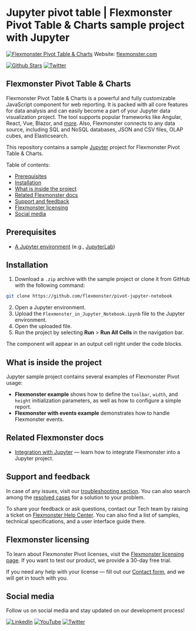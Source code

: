 # Jupyter pivot table | Flexmonster Pivot Table & Charts sample project with Jupyter
[![Flexmonster Pivot Table & Charts](https://cdn.flexmonster.com/landing.png)](https://www.flexmonster.com?r=sample_jup)
Website: [flexmonster.com](https://www.flexmonster.com?r=sample_jup)

[![Github Stars](https://img.shields.io/github/stars/flexmonster?style=social)](https://github.com/flexmonster) [![Twitter](https://img.shields.io/twitter/follow/Flexmonster?style=social)](https://twitter.com/Flexmonster)
 
## Flexmonster Pivot Table & Charts

Flexmonster Pivot Table & Charts is a powerful and fully customizable JavaScript component for web reporting. It is packed with all core features for data analysis and can easily become a part of your Jupyter data visualization project. The tool supports popular frameworks like Angular, React, Vue, Blazor, and [more](https://www.flexmonster.com/doc/available-tutorials-integration?r=sample_jup). Also, Flexmonster connects to any data source, including SQL and NoSQL databases, JSON and CSV files, OLAP cubes, and Elasticsearch. 

This repository contains a sample [Jupyter](https://jupyter.org/) project for Flexmonster Pivot Table & Charts.

Table of contents:

* [Prerequisites](#prerequisites)
* [Installation](#installation)
* [What is inside the project](#what-is-inside-the-project)
* [Related Flexmonster docs](#related-flexmonster-docs)
* [Support and feedback](#support-and-feedback)
* [Flexmonster licensing](#flexmonster-licensing)
* [Social media](#social-media)

## Prerequisites

- [A Jupyter environment](https://docs.jupyter.org/en/latest/install.html#install) (e.g., [JupyterLab](https://jupyter.org/try-jupyter/lab/))

## Installation

1. Download a `.zip` archive with the sample project or clone it from GitHub with the following command:

```bash
git clone https://github.com/flexmonster/pivot-jupyter-notebook
```
2. Open a Jupyter environment.
3. Upload the `Flexmonster_in_Jupyter_Notebook.ipynb` file to the Jupyter environment.
4. Open the uploaded file.
5. Run the project by selecting **Run** > **Run All Cells** in the navigation bar.

The component will appear in an output cell right under the code blocks.

## What is inside the project

Jupyter sample project contains several examples of Flexmonster Pivot usage:

- **Flexmonster example** shows how to define the `toolbar`, `width`, and `height` initialization parameters, as well as how to configure a simple report. 
- **Flexmonster with events example** demonstrates how to handle Flexmonster events.

## Related Flexmonster docs

- [Integration with Jupyter](https://www.flexmonster.com/doc/integration-with-jupyter-notebook?r=sample_jup) — learn how to integrate Flexmonster into a Jupyter project.

## Support and feedback

In case of any issues, visit our [troubleshooting section](https://www.flexmonster.com/doc/typical-errors?r=sample_jup). You can also search among the [resolved cases](https://www.flexmonster.com/technical-support?r=sample_jup) for a solution to your problem.

To share your feedback or ask questions, contact our Tech team by raising a ticket on [Flexmonster Help Center](https://www.flexmonster.com/help-center?r=sample_jup). You can also find a list of samples, technical specifications, and a user interface guide there.

## Flexmonster licensing

To learn about Flexmonster Pivot licenses, visit the [Flexmonster licensing page](https://www.flexmonster.com/pivot-table-editions-and-pricing?r=sample_jup). 
If you want to test our product, we provide a 30-day free trial.

If you need any help with your license — fill out our [Contact form](https://www.flexmonster.com/contact-our-team?r=sample_jup), and we will get in touch with you.

## Social media

Follow us on social media and stay updated on our development process!

[![LinkedIn](https://img.shields.io/badge/LinkedIn-blue?style=for-the-badge&logo=linkedin&logoColor=white)](https://linkedin.com/company/flexmonster) [![YouTube](https://img.shields.io/badge/YouTube-red?style=for-the-badge&logo=youtube&logoColor=white)](https://youtube.com/user/FlexMonsterPivot) [![Twitter](https://img.shields.io/badge/Twitter-blue?style=for-the-badge&logo=twitter&logoColor=white)](https://twitter.com/flexmonster)
